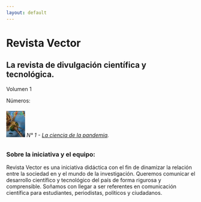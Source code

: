 ```yaml
---
layout: default
---
```


# Revista Vector

## La revista de divulgación científica y tecnológica.

Volumen 1

Números:

###### ![V1N1](assets/img/portadas/n1.png) N° 1 - [La ciencia de la pandemia](https://drive.google.com/file/d/1rPdOwJV2BwTmLj3W-jcYHi2TNaSbEXGY/view?usp=sharing).

### Sobre la iniciativa y el equipo:

Revista Vector es una iniciativa didáctica con el fin de dinamizar la relación entre la sociedad en y el mundo de la investigación. Queremos comunicar el desarrollo científico y tecnológico del país de forma rigurosa y comprensible. Soñamos con llegar a ser referentes en comunicación científica para estudiantes, periodistas, políticos y ciudadanos.
